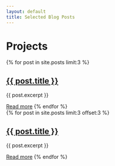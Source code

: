 ```yaml
---
layout: default
title: Selected Blog Posts
---
```

# Projects


<div class="row">
  <div class="column">
    {% for post in site.posts limit:3 %}
      <h2><a href="{{ post.url }}">{{ post.title }}</a></h2>
      <p>{{ post.excerpt }}</p>
      <a href="{{ post.url }}" class="post-read-more">Read more</a>
    {% endfor %}
  </div>
  
  <div class="column">
    {% for post in site.posts limit:3 offset:3 %}
      <h2><a href="{{ post.url }}">{{ post.title }}</a></h2>
      <p>{{ post.excerpt }}</p>
      <a href="{{ post.url }}" class="post-read-more">Read more</a>
    {% endfor %}
  </div>
</div>
